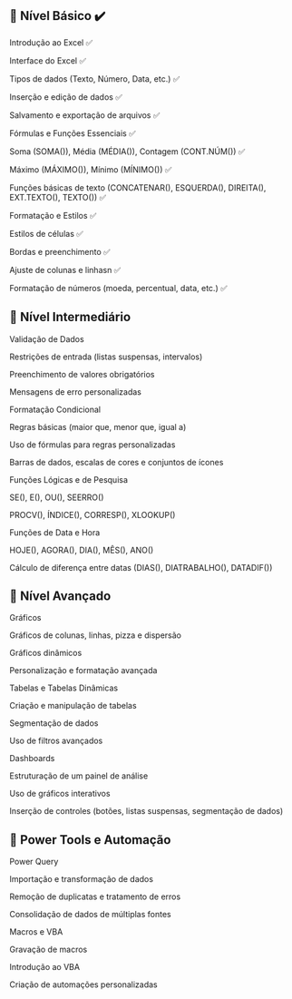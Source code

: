 ## 📌 Nível Básico ✔️

Introdução ao Excel ✅

Interface do Excel ✅

Tipos de dados (Texto, Número, Data, etc.) ✅

Inserção e edição de dados ✅

Salvamento e exportação de arquivos ✅

Fórmulas e Funções Essenciais ✅

Soma (SOMA()), Média (MÉDIA()), Contagem (CONT.NÚM()) ✅

Máximo (MÁXIMO()), Mínimo (MÍNIMO()) ✅

Funções básicas de texto (CONCATENAR(), ESQUERDA(), DIREITA(), EXT.TEXTO(), TEXTO()) ✅

Formatação e Estilos ✅

Estilos de células ✅

Bordas e preenchimento ✅

Ajuste de colunas e linhasn ✅

Formatação de números (moeda, percentual, data, etc.) ✅

## 📌 Nível Intermediário

Validação de Dados

Restrições de entrada (listas suspensas, intervalos)

Preenchimento de valores obrigatórios

Mensagens de erro personalizadas

Formatação Condicional

Regras básicas (maior que, menor que, igual a)

Uso de fórmulas para regras personalizadas

Barras de dados, escalas de cores e conjuntos de ícones

Funções Lógicas e de Pesquisa

SE(), E(), OU(), SEERRO()

PROCV(), ÍNDICE(), CORRESP(), XLOOKUP()

Funções de Data e Hora

HOJE(), AGORA(), DIA(), MÊS(), ANO()

Cálculo de diferença entre datas (DIAS(), DIATRABALHO(), DATADIF())

## 📌 Nível Avançado

Gráficos

Gráficos de colunas, linhas, pizza e dispersão

Gráficos dinâmicos

Personalização e formatação avançada

Tabelas e Tabelas Dinâmicas

Criação e manipulação de tabelas

Segmentação de dados

Uso de filtros avançados

Dashboards

Estruturação de um painel de análise

Uso de gráficos interativos

Inserção de controles (botões, listas suspensas, segmentação de dados)

## 📌 Power Tools e Automação

Power Query

Importação e transformação de dados

Remoção de duplicatas e tratamento de erros

Consolidação de dados de múltiplas fontes

Macros e VBA

Gravação de macros

Introdução ao VBA

Criação de automações personalizadas

